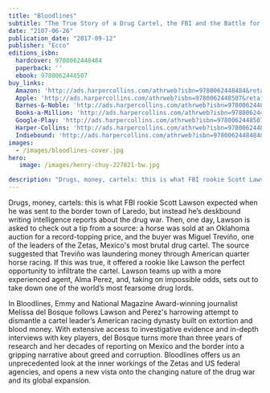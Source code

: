 ```yaml
---
title: "Bloodlines"
subtitle: "The True Story of a Drug Cartel, the FBI and the Battle for a Horse-Racing Dynasty"
date: "2107-06-26"
publication_date: "2017-09-12"
publisher: "Ecco"
editions_isbn:
  hardcover: 9780062448484
  paperback: ''
  ebook: 9780062448507
buy_links:
  Amazon: 'http://ads.harpercollins.com/athrweb?isbn=9780062448484&retailer=amazon&locale=US'
  Apple: 'http://ads.harpercollins.com/athrweb?isbn=9780062448507&retailer=apple&locale=US'
  Barnes-&-Noble: 'http://ads.harpercollins.com/athrweb?isbn=9780062448484&retailer=barnesandnoble&locale=US'
  Books-a-Million: 'http://ads.harpercollins.com/athrweb?isbn=9780062448484&retailer=booksamillion&locale=US'
  Google-Play: 'http://ads.harpercollins.com/athrweb?isbn=9780062448507&retailer=googleplay&locale=US'
  Harper-Collins: 'http://ads.harpercollins.com/athrweb?isbn=9780062448484&retailer=harpercollins&locale=US'
  Indiebound: 'http://ads.harpercollins.com/athrweb?isbn=9780062448484&retailer=indiebound&locale=US'
images:
  - /images/bloodlines-cover.jpg
hero:
   image: /images/henry-chuy-227821-bw.jpg

description: "Drugs, money, cartels: this is what FBI rookie Scott Lawson expected when he was sent to the border town of Laredo, but instead he’s deskbound writing intelligence reports about the drug war."
---
```


Drugs, money, cartels: this is what FBI rookie Scott Lawson expected when he was sent to the border town of Laredo, but instead he’s deskbound writing intelligence reports about the drug war. Then, one day, Lawson is asked to check out a tip from a source: a horse was sold at an Oklahoma auction for a record-topping price, and the buyer was Miguel Treviño, one of the leaders of the Zetas, Mexico's most brutal drug cartel. The source suggested that Treviño was laundering money through American quarter horse racing. If this was true, it offered a rookie like Lawson the perfect opportunity to infiltrate the cartel. Lawson teams up with a more experienced agent, Alma Perez, and, taking on impossible odds, sets out to take down one of the world’s most fearsome drug lords.

In Bloodlines, Emmy and National Magazine Award-winning journalist Melissa del Bosque follows Lawson and Perez's harrowing attempt to dismantle a cartel leader’s American racing dynasty built on extortion and blood money.
With extensive access to investigative evidence and in-depth interviews with key players, del Bosque turns more than three years of research and her decades of reporting on Mexico and the border into a gripping narrative about greed and corruption. Bloodlines offers us an unprecedented look at the inner workings of the Zetas and US federal agencies, and opens a new vista onto the changing nature of the drug war and its global expansion.
